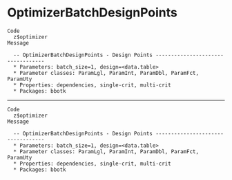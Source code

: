 # OptimizerBatchDesignPoints

    Code
      z$optimizer
    Message
      
      -- OptimizerBatchDesignPoints - Design Points ----------------------------------
      * Parameters: batch_size=1, design=<data.table>
      * Parameter classes: ParamLgl, ParamInt, ParamDbl, ParamFct, ParamUty
      * Properties: dependencies, single-crit, multi-crit
      * Packages: bbotk

---

    Code
      z$optimizer
    Message
      
      -- OptimizerBatchDesignPoints - Design Points ----------------------------------
      * Parameters: batch_size=1, design=<data.table>
      * Parameter classes: ParamLgl, ParamInt, ParamDbl, ParamFct, ParamUty
      * Properties: dependencies, single-crit, multi-crit
      * Packages: bbotk

